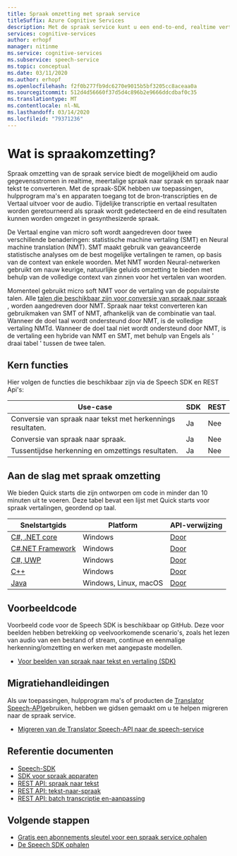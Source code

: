 ```yaml
---
title: Spraak omzetting met spraak service
titleSuffix: Azure Cognitive Services
description: Met de spraak service kunt u een end-to-end, realtime vertaling van spraak naar uw toepassingen, hulpprogram ma's en apparaten toevoegen. Dezelfde API kan worden gebruikt voor zowel spraak-naar-spraak- en spraak naar tekst converteren.
services: cognitive-services
author: erhopf
manager: nitinme
ms.service: cognitive-services
ms.subservice: speech-service
ms.topic: conceptual
ms.date: 03/11/2020
ms.author: erhopf
ms.openlocfilehash: f2f0b277fb9dc6270e9015b5bf3205cc8aceaa0a
ms.sourcegitcommit: 512d4d56660f37d5d4c896b2e9666ddcdbaf0c35
ms.translationtype: MT
ms.contentlocale: nl-NL
ms.lasthandoff: 03/14/2020
ms.locfileid: "79371236"
---
```

# <a name="what-is-speech-translation"></a>Wat is spraakomzetting?

Spraak omzetting van de spraak service biedt de mogelijkheid om audio gegevensstromen in realtime, meertalige spraak naar spraak en spraak naar tekst te converteren. Met de spraak-SDK hebben uw toepassingen, hulpprogram ma's en apparaten toegang tot de bron-transcripties en de Vertaal uitvoer voor de audio. Tijdelijke transcriptie en vertaal resultaten worden geretourneerd als spraak wordt gedetecteerd en de eind resultaten kunnen worden omgezet in gesynthesizerde spraak.

De Vertaal engine van micro soft wordt aangedreven door twee verschillende benaderingen: statistische machine vertaling (SMT) en Neural machine translation (NMT). SMT maakt gebruik van geavanceerde statistische analyses om de best mogelijke vertalingen te ramen, op basis van de context van enkele woorden. Met NMT worden Neural-netwerken gebruikt om nauw keurige, natuurlijke geluids omzetting te bieden met behulp van de volledige context van zinnen voor het vertalen van woorden.

Momenteel gebruikt micro soft NMT voor de vertaling van de populairste talen. Alle [talen die beschikbaar zijn voor conversie van spraak naar spraak](language-support.md#speech-translation) , worden aangedreven door NMT. Spraak naar tekst converteren kan gebruikmaken van SMT of NMT, afhankelijk van de combinatie van taal. Wanneer de doel taal wordt ondersteund door NMT, is de volledige vertaling NMTd. Wanneer de doel taal niet wordt ondersteund door NMT, is de vertaling een hybride van NMT en SMT, met behulp van Engels als ' draai tabel ' tussen de twee talen.

## <a name="core-features"></a>Kern functies

Hier volgen de functies die beschikbaar zijn via de Speech SDK en REST Api's:

| Use-case | SDK | REST |
|----------|-----|------|
| Conversie van spraak naar tekst met herkennings resultaten. | Ja | Nee |
| Conversie van spraak naar spraak. | Ja | Nee |
| Tussentijdse herkenning en omzettings resultaten. | Ja | Nee |

## <a name="get-started-with-speech-translation"></a>Aan de slag met spraak omzetting

We bieden Quick starts die zijn ontworpen om code in minder dan 10 minuten uit te voeren. Deze tabel bevat een lijst met Quick starts voor spraak vertalingen, geordend op taal.

| Snelstartgids | Platform | API-verwijzing |
|------------|----------|---------------|
| [C#, .NET core](~/articles/cognitive-services/Speech-Service/quickstarts/translate-speech-to-text.md?pivots=programming-language-csharp&tabs=dotnetcore) | Windows | [Door](https://aka.ms/csspeech/csharpref) |
| [C#.NET Framework](~/articles/cognitive-services/Speech-Service/quickstarts/translate-speech-to-text.md?pivots=programming-language-csharp&tabs=dotnet) | Windows | [Door](https://aka.ms/csspeech/csharpref) |
| [C#, UWP](~/articles/cognitive-services/Speech-Service/quickstarts/translate-speech-to-text.md?pivots=programming-language-csharp&tabs=uwp) | Windows | [Door](https://aka.ms/csspeech/csharpref) |
| [C++](~/articles/cognitive-services/Speech-Service/quickstarts/translate-speech-to-text.md?pivots=programming-language-cpp&tabs=windows) | Windows | [Door](https://aka.ms/csspeech/cppref)|
| [Java](~/articles/cognitive-services/Speech-Service/quickstarts/translate-speech-to-text.md?pivots=programming-language-java&tabs=jre) | Windows, Linux, macOS | [Door](https://aka.ms/csspeech/javaref) |

## <a name="sample-code"></a>Voorbeeldcode

Voorbeeld code voor de Speech SDK is beschikbaar op GitHub. Deze voor beelden hebben betrekking op veelvoorkomende scenario's, zoals het lezen van audio van een bestand of stream, continue en eenmalige herkenning/omzetting en werken met aangepaste modellen.

* [Voor beelden van spraak naar tekst en vertaling (SDK)](https://github.com/Azure-Samples/cognitive-services-speech-sdk)

## <a name="migration-guides"></a>Migratiehandleidingen

Als uw toepassingen, hulpprogram ma's of producten de [Translator Speech-API](https://docs.microsoft.com/azure/cognitive-services/translator-speech/overview)gebruiken, hebben we gidsen gemaakt om u te helpen migreren naar de spraak service.

* [Migreren van de Translator Speech-API naar de speech-service](how-to-migrate-from-translator-speech-api.md)

## <a name="reference-docs"></a>Referentie documenten

* [Speech-SDK](speech-sdk-reference.md)
* [SDK voor spraak apparaten](speech-devices-sdk.md)
* [REST API: spraak naar tekst](rest-speech-to-text.md)
* [REST API: tekst-naar-spraak](rest-text-to-speech.md)
* [REST API: batch transcriptie en-aanpassing](https://westus.cris.ai/swagger/ui/index)

## <a name="next-steps"></a>Volgende stappen

* [Gratis een abonnements sleutel voor een spraak service ophalen](get-started.md)
* [De Speech SDK ophalen](speech-sdk.md)
